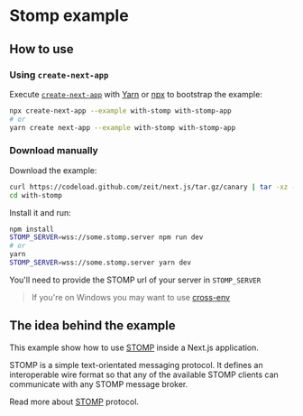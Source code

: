 # Stomp example

## How to use

### Using `create-next-app`

Execute [`create-next-app`](https://github.com/segmentio/create-next-app) with [Yarn](https://yarnpkg.com/lang/en/docs/cli/create/) or [npx](https://github.com/zkat/npx#readme) to bootstrap the example:

```bash
npx create-next-app --example with-stomp with-stomp-app
# or
yarn create next-app --example with-stomp with-stomp-app
```

### Download manually

Download the example:

```bash
curl https://codeload.github.com/zeit/next.js/tar.gz/canary | tar -xz --strip=2 next.js-canary/examples/with-stomp
cd with-stomp
```

Install it and run:

```bash
npm install
STOMP_SERVER=wss://some.stomp.server npm run dev
# or
yarn
STOMP_SERVER=wss://some.stomp.server yarn dev
```

You'll need to provide the STOMP url of your server in `STOMP_SERVER`

> If you're on Windows you may want to use [cross-env](https://www.npmjs.com/package/cross-env)

## The idea behind the example

This example show how to use [STOMP](http://stomp.github.io/) inside a Next.js application.

STOMP is a simple text-orientated messaging protocol. It defines an interoperable wire format so that any of the available STOMP clients can communicate with any STOMP message broker.

Read more about [STOMP](http://jmesnil.net/stomp-websocket/doc/) protocol.
